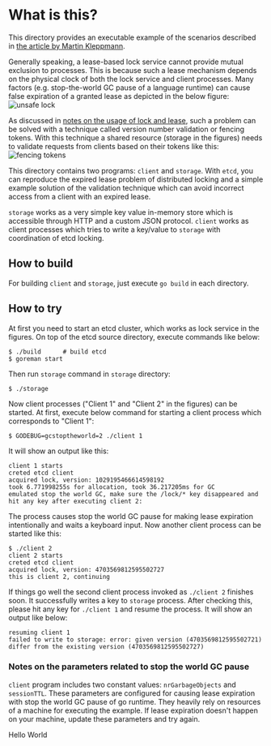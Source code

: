 # What is this?
This directory provides an executable example of the scenarios described in [the article by Martin Kleppmann][fencing].

Generally speaking, a lease-based lock service cannot provide mutual exclusion to processes. This is because such a lease mechanism depends on the physical clock of both the lock service and client processes. Many factors (e.g. stop-the-world GC pause of a language runtime) can cause false expiration of a granted lease as depicted in the below figure: ![unsafe lock][unsafe-lock]

As discussed in [notes on the usage of lock and lease][why.md], such a problem can be solved with a technique called version number validation or fencing tokens. With this technique a shared resource (storage in the figures) needs to validate requests from clients based on their tokens like this: ![fencing tokens][fencing-tokens]

This directory contains two programs: `client` and `storage`. With `etcd`, you can reproduce the expired lease problem of distributed locking and a simple example solution of the validation technique which can avoid incorrect access from a client with an expired lease.

`storage` works as a very simple key value in-memory store which is accessible through HTTP and a custom JSON protocol. `client` works as client processes which tries to write a key/value to `storage` with coordination of etcd locking.

## How to build

For building `client` and `storage`, just execute `go build` in each directory.

## How to try

At first you need to start an etcd cluster, which works as lock service in the figures. On top of the etcd source directory, execute commands like below:
```
$ ./build      # build etcd
$ goreman start
```

Then run `storage` command in `storage` directory:
```
$ ./storage
```

Now client processes ("Client 1" and "Client 2" in the figures) can be started. At first, execute below command for starting a client process which corresponds to "Client 1":
```
$ GODEBUG=gcstoptheworld=2 ./client 1
```
It will show an output like this:
```
client 1 starts
creted etcd client
acquired lock, version: 1029195466614598192
took 6.771998255s for allocation, took 36.217205ms for GC
emulated stop the world GC, make sure the /lock/* key disappeared and hit any key after executing client 2:
```
The process causes stop the world GC pause for making lease expiration intentionally and waits a keyboard input. Now another client process can be started like this:
```
$ ./client 2
client 2 starts
creted etcd client
acquired lock, version: 4703569812595502727
this is client 2, continuing
```
If things go well the second client process invoked as `./client 2` finishes soon. It successfully writes a key to `storage` process. After checking this, please hit any key for `./client 1` and resume the process. It will show an output like below:
```
resuming client 1
failed to write to storage: error: given version (4703569812595502721) differ from the existing version (4703569812595502727)
```

### Notes on the parameters related to stop the world GC pause
`client` program includes two constant values: `nrGarbageObjects` and `sessionTTL`. These parameters are configured for causing lease expiration with stop the world GC pause of go runtime. They heavily rely on resources of a machine for executing the example. If lease expiration doesn't happen on your machine, update these parameters and try again.

[why.md]: ../why.md#Notes-on-the-usage-of-lock-and-lease
[fencing]: https://martin.kleppmann.com/2016/02/08/how-to-do-distributed-locking.html
[unsafe-lock]: https://martin.kleppmann.com/2016/02/unsafe-lock.png
[fencing-tokens]: https://martin.kleppmann.com/2016/02/fencing-tokens.png
Hello World

